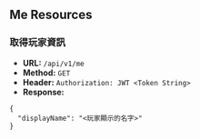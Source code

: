 ## Me Resources

### **取得玩家資訊**
* **URL:** `/api/v1/me`
* **Method:** `GET`
* **Header:** `Authorization: JWT <Token String>`
* **Response:**
```
{
  "displayName": "<玩家顯示的名字>"
}
```
